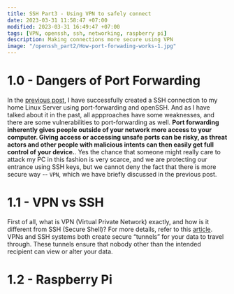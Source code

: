 ```yaml
---
title: SSH Part3 - Using VPN to safely connect
date: 2023-03-31 11:58:47 +07:00
modified: 2023-03-31 16:49:47 +07:00
tags: [VPN, openssh, ssh, networking, raspberry pi]
description: Making connections more secure using VPN
image: "/openssh_part2/How-port-forwading-works-1.jpg"
---
```


# 1.0 - Dangers of Port Forwarding

In the [previous post](https://chophilip21.github.io/openssh_part2/), I have successfully created a SSH connection to my home Linux Server using port-forwarding and openSSH. And as    I have talked about it in the past, all appproaches have some weaknesses, and there are some vulnerabilities to port-forwarding as well. **Port forwarding inherently gives people outside of your network more access to your computer. Giving access or accessing unsafe ports can be risky, as threat actors and other people with malicious intents can then easily get full control of your device.**. Yes the chance that someone might really care to attack my PC in this fashion is very scarce, and we are protecting our entrance using SSH keys, but we cannot deny the fact that there is more secure way -- `VPN`, which we have briefly discussed in the previous post.  

# 1.1 - VPN vs SSH

First of all, what is VPN (Virtual Private Network) exactly, and how is it different from SSH (Secure Shell)? For more details, refer to this [article](https://surfshark.com/blog/ssh-vs-vpn#:~:text=VPNs%20and%20SSH%20systems%20both,and%20protects%20all%20your%20data.). VPNs and SSH systems both create secure “tunnels” for your data to travel through. These tunnels ensure that nobody other than the intended recipient can view or alter your data. 

# 1.2 - Raspberry Pi 